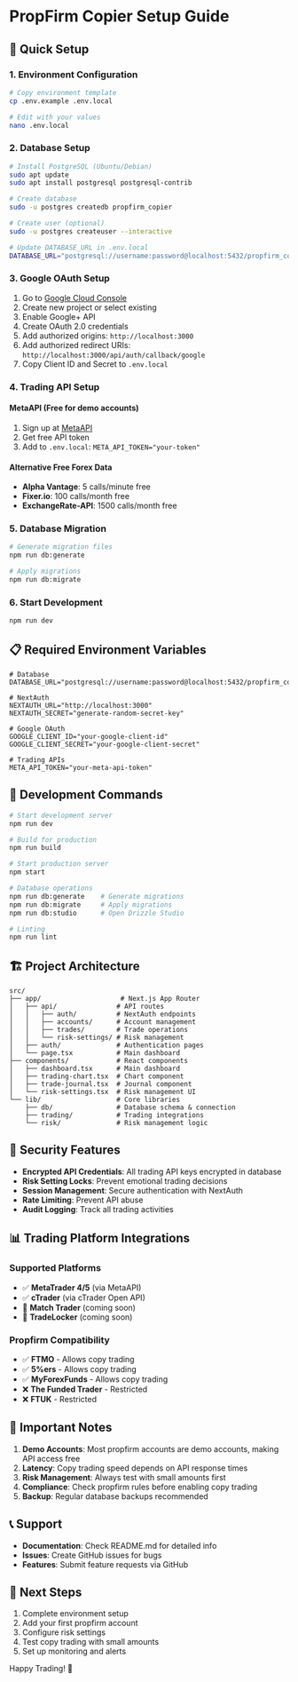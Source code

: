 # PropFirm Copier Setup Guide

## 🚀 Quick Setup

### 1. Environment Configuration
```bash
# Copy environment template
cp .env.example .env.local

# Edit with your values
nano .env.local
```

### 2. Database Setup
```bash
# Install PostgreSQL (Ubuntu/Debian)
sudo apt update
sudo apt install postgresql postgresql-contrib

# Create database
sudo -u postgres createdb propfirm_copier

# Create user (optional)
sudo -u postgres createuser --interactive

# Update DATABASE_URL in .env.local
DATABASE_URL="postgresql://username:password@localhost:5432/propfirm_copier"
```

### 3. Google OAuth Setup
1. Go to [Google Cloud Console](https://console.cloud.google.com/)
2. Create new project or select existing
3. Enable Google+ API
4. Create OAuth 2.0 credentials
5. Add authorized origins: `http://localhost:3000`
6. Add authorized redirect URIs: `http://localhost:3000/api/auth/callback/google`
7. Copy Client ID and Secret to `.env.local`

### 4. Trading API Setup

#### MetaAPI (Free for demo accounts)
1. Sign up at [MetaAPI](https://metaapi.cloud/)
2. Get free API token
3. Add to `.env.local`: `META_API_TOKEN="your-token"`

#### Alternative Free Forex Data
- **Alpha Vantage**: 5 calls/minute free
- **Fixer.io**: 100 calls/month free  
- **ExchangeRate-API**: 1500 calls/month free

### 5. Database Migration
```bash
# Generate migration files
npm run db:generate

# Apply migrations
npm run db:migrate
```

### 6. Start Development
```bash
npm run dev
```

## 📋 Required Environment Variables

```env
# Database
DATABASE_URL="postgresql://username:password@localhost:5432/propfirm_copier"

# NextAuth
NEXTAUTH_URL="http://localhost:3000"
NEXTAUTH_SECRET="generate-random-secret-key"

# Google OAuth
GOOGLE_CLIENT_ID="your-google-client-id"
GOOGLE_CLIENT_SECRET="your-google-client-secret"

# Trading APIs
META_API_TOKEN="your-meta-api-token"
```

## 🔧 Development Commands

```bash
# Start development server
npm run dev

# Build for production
npm run build

# Start production server
npm start

# Database operations
npm run db:generate    # Generate migrations
npm run db:migrate     # Apply migrations
npm run db:studio      # Open Drizzle Studio

# Linting
npm run lint
```

## 🏗️ Project Architecture

```
src/
├── app/                    # Next.js App Router
│   ├── api/               # API routes
│   │   ├── auth/          # NextAuth endpoints
│   │   ├── accounts/      # Account management
│   │   ├── trades/        # Trade operations
│   │   └── risk-settings/ # Risk management
│   ├── auth/              # Authentication pages
│   └── page.tsx           # Main dashboard
├── components/            # React components
│   ├── dashboard.tsx      # Main dashboard
│   ├── trading-chart.tsx  # Chart component
│   ├── trade-journal.tsx  # Journal component
│   └── risk-settings.tsx  # Risk management UI
└── lib/                   # Core libraries
    ├── db/                # Database schema & connection
    ├── trading/           # Trading integrations
    └── risk/              # Risk management logic
```

## 🔐 Security Features

- **Encrypted API Credentials**: All trading API keys encrypted in database
- **Risk Setting Locks**: Prevent emotional trading decisions
- **Session Management**: Secure authentication with NextAuth
- **Rate Limiting**: Prevent API abuse
- **Audit Logging**: Track all trading activities

## 📊 Trading Platform Integrations

### Supported Platforms
- ✅ **MetaTrader 4/5** (via MetaAPI)
- ✅ **cTrader** (via cTrader Open API)
- 🔄 **Match Trader** (coming soon)
- 🔄 **TradeLocker** (coming soon)

### Propfirm Compatibility
- ✅ **FTMO** - Allows copy trading
- ✅ **5%ers** - Allows copy trading  
- ✅ **MyForexFunds** - Allows copy trading
- ❌ **The Funded Trader** - Restricted
- ❌ **FTUK** - Restricted

## 🚨 Important Notes

1. **Demo Accounts**: Most propfirm accounts are demo accounts, making API access free
2. **Latency**: Copy trading speed depends on API response times
3. **Risk Management**: Always test with small amounts first
4. **Compliance**: Check propfirm rules before enabling copy trading
5. **Backup**: Regular database backups recommended

## 📞 Support

- **Documentation**: Check README.md for detailed info
- **Issues**: Create GitHub issues for bugs
- **Features**: Submit feature requests via GitHub

## 🎯 Next Steps

1. Complete environment setup
2. Add your first propfirm account
3. Configure risk settings
4. Test copy trading with small amounts
5. Set up monitoring and alerts

Happy Trading! 🚀
